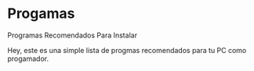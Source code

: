 # Progamas
Programas Recomendados Para Instalar

Hey, este es una simple lista de progmas recomendados para tu PC como progamador.

